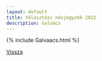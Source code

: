 ```yaml
---
layout: default
title: Választási névjegyzék 2022
description: Galvács
---
```


{% include Galvaacs.html %}

[Vissza](./)